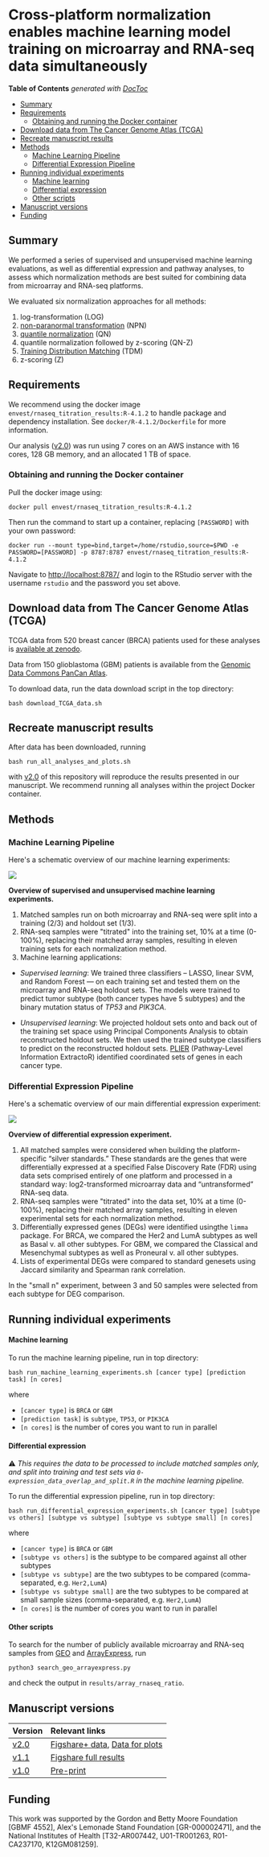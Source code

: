 # Cross-platform normalization enables machine learning model training on microarray and RNA-seq data simultaneously

<!-- START doctoc generated TOC please keep comment here to allow auto update -->
<!-- DON'T EDIT THIS SECTION, INSTEAD RE-RUN doctoc TO UPDATE -->
**Table of Contents**  *generated with [DocToc](https://github.com/thlorenz/doctoc)*

- [Summary](#summary)
- [Requirements](#requirements)
  - [Obtaining and running the Docker container](#obtaining-and-running-the-docker-container)
- [Download data from The Cancer Genome Atlas (TCGA)](#download-data-from-the-cancer-genome-atlas-tcga)
- [Recreate manuscript results](#recreate-manuscript-results)
- [Methods](#methods)
  - [Machine Learning Pipeline](#machine-learning-pipeline)
  - [Differential Expression Pipeline](#differential-expression-pipeline)
- [Running individual experiments](#running-individual-experiments)
    - [Machine learning](#machine-learning)
    - [Differential expression](#differential-expression)
    - [Other scripts](#other-scripts)
- [Manuscript versions](#manuscript-versions)
- [Funding](#funding)

<!-- END doctoc generated TOC please keep comment here to allow auto update -->

## Summary

We performed a series of supervised and unsupervised machine learning 
evaluations, as well as differential expression and pathway analyses, to assess which 
normalization methods are best suited for combining data from microarray and 
RNA-seq platforms. 

We evaluated six normalization approaches for all methods: 

1. log-transformation (LOG) 
2. [non-paranormal transformation](https://arxiv.org/abs/0903.0649) (NPN)
3. [quantile normalization](http://bmbolstad.com/misc/normalize/bolstad_norm_paper.pdf) (QN)
4. quantile normalization followed by z-scoring (QN-Z)
5. [Training Distribution Matching](https://peerj.com/articles/1621/) (TDM)
6. z-scoring (Z)



## Requirements

We recommend using the docker image `envest/rnaseq_titration_results:R-4.1.2` to handle package and dependency installation.
See `docker/R-4.1.2/Dockerfile` for more information.

Our analysis ([v2.0](https://github.com/greenelab/RNAseq_titration_results/releases/tag/v2.0)) was run using 7 cores on an AWS instance with 16 cores, 128 GB memory, and an allocated 1 TB of space.

### Obtaining and running the Docker container

Pull the docker image using:

```
docker pull envest/rnaseq_titration_results:R-4.1.2
```

Then run the command to start up a container, replacing `[PASSWORD]` with your own password:

```
docker run --mount type=bind,target=/home/rstudio,source=$PWD -e PASSWORD=[PASSWORD] -p 8787:8787 envest/rnaseq_titration_results:R-4.1.2
```

Navigate to <http://localhost:8787/> and login to the RStudio server with the username `rstudio` and the password you set above.


## Download data from The Cancer Genome Atlas (TCGA)

TCGA data from 520 breast cancer (BRCA) patients used for these analyses
is [available at zenodo](https://zenodo.org/record/58862).

Data from 150 glioblastoma (GBM) patients is available from the [Genomic Data Commons PanCan Atlas](https://gdc.cancer.gov/about-data/publications/pancanatlas).

To download data, run the data download script in the top directory:

```
bash download_TCGA_data.sh
```

## Recreate manuscript results

After data has been downloaded, running

```
bash run_all_analyses_and_plots.sh
```

with [v2.0](https://github.com/greenelab/RNAseq_titration_results/releases/tag/v2.0) of this repository will reproduce the results presented in our manuscript.
We recommend running all analyses within the project Docker container.

## Methods

### Machine Learning Pipeline

Here's a schematic overview of our machine learning experiments:

![](diagrams/RNA-seq_titration_ML_overview.png)

**Overview of supervised and unsupervised machine learning experiments.** 

1. Matched samples run on both microarray and RNA-seq were split into a training (2/3) and holdout set (1/3).
2. RNA-seq samples were "titrated" into the training set, 10% at a time (0-100%), replacing their matched array samples, resulting in eleven training sets for each normalization method. 
3. Machine learning applications:

  - _Supervised learning_: 
We trained three classifiers – LASSO, linear SVM, and Random Forest — on each training set and tested them on the microarray and RNA-seq holdout sets.
The models were trained to predict tumor subtype (both cancer types have 5 subtypes) and the binary mutation status of _TP53_ and _PIK3CA_.

  - _Unsupervised learning_: 
We projected holdout sets onto and back out of the training set space using Principal Components Analysis to obtain reconstructed holdout sets.
We then used the trained subtype classifiers to predict on the reconstructed holdout sets.
[PLIER](https://github.com/wgmao/PLIER) (Pathway-Level Information ExtractoR) identified coordinated sets of genes in each cancer type.

### Differential Expression Pipeline

Here's a schematic overview of our main differential expression experiment:

![](diagrams/RNA-seq_titration_diff_expression_overview.png)

**Overview of differential expression experiment.** 

1. All matched samples were considered when building the platform-specific “silver standards.”
These standards are the genes that were differentially expressed at a specified False Discovery Rate (FDR) using data sets comprised entirely of one platform and processed in a standard way: log2-transformed 
microarray data and “untransformed” RNA-seq data. 
2. RNA-seq samples were "titrated" into the data set, 10% at a time (0-100%), replacing their matched array samples, resulting in eleven experimental sets for each normalization method. 
3. Differentially expressed genes (DEGs) were identified usingthe `limma` package.
For BRCA, we compared the Her2 and LumA subtypes as well as Basal v. all other subtypes. 
For GBM, we compared the Classical and Mesenchymal subtypes as well as Proneural v. all other subtypes.
4. Lists of experimental DEGs were compared to standard genesets using Jaccard similarity and Spearman rank correlation. 

In the "small n" experiment, between 3 and 50 samples were selected from each subtype for DEG comparison.


## Running individual experiments

#### Machine learning

To run the machine learning pipeline, run in top directory:

```
bash run_machine_learning_experiments.sh [cancer type] [prediction task] [n cores]
```

where 

- `[cancer type]` is `BRCA` or `GBM`
- `[prediction task]` is `subtype`, `TP53`, or `PIK3CA`
- `[n cores]` is the number of cores you want to run in parallel

#### Differential expression

⚠️ _This requires the data to be processed to include matched samples only, and split into training and test sets via `0-expression_data_overlap_and_split.R` in the machine learning pipeline._

To run the differential expression pipeline, run in top directory:

```
bash run_differential_expression_experiments.sh [cancer type] [subtype vs others] [subtype vs subtype] [subtype vs subtype small] [n cores]
```

where 

- `[cancer type]` is `BRCA` or `GBM`
- `[subtype vs others]` is the subtype to be compared against all other subtypes
- `[subtype vs subtype]` are the two subtypes to be compared (comma-separated, e.g. `Her2,LumA`)
- `[subtype vs subtype small]` are the two subtypes to be compared at small sample sizes (comma-separated, e.g. `Her2,LumA`)
- `[n cores]` is the number of cores you want to run in parallel

#### Other scripts

To search for the number of publicly available microarray and RNA-seq samples from [GEO](https://www.ncbi.nlm.nih.gov/geo/) and [ArrayExpress](https://www.ebi.ac.uk/arrayexpress/), run

```
python3 search_geo_arrayexpress.py
```
and check the output in `results/array_rnaseq_ratio`.

## Manuscript versions

| Version | Relevant links |
| :------ | :------------- |
| [v2.0](https://github.com/greenelab/RNAseq_titration_results/releases/tag/v2.0) | [Figshare+ data](https://doi.org/10.25452/figshare.plus.19629864.v1), [Data for plots](https://doi.org/10.6084/m9.figshare.19686453)   |
| [v1.1](https://github.com/greenelab/RNAseq_titration_results/releases/tag/v1.1) |  [Figshare full results](https://doi.org/10.6084/m9.figshare.5035997.v2) |
| [v1.0](https://github.com/greenelab/RNAseq_titration_results/releases/tag/v1.0) | [Pre-print](https://doi.org/10.1101/118349) |

## Funding

This work was supported by the Gordon and Betty Moore Foundation [GBMF 4552], Alex's Lemonade Stand Foundation [GR-000002471], and the National Institutes of Health [T32-AR007442, U01-TR001263, R01-CA237170, K12GM081259].
